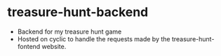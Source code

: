 # treasure-hunt-backend
* Backend for my treasure hunt game
* Hosted on cyclic to handle the requests made by the treasure-hunt-fontend website.
